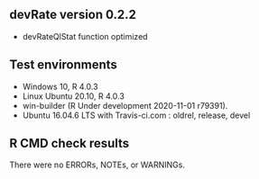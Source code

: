 ## devRate version 0.2.2
* devRateQlStat function optimized

## Test environments
* Windows 10, R 4.0.3
* Linux Ubuntu 20.10, R 4.0.3
* win-builder (R Under development 2020-11-01 r79391).
* Ubuntu 16.04.6 LTS with Travis-ci.com : oldrel, release, devel

## R CMD check results
There were no ERRORs, NOTEs, or WARNINGs. 

